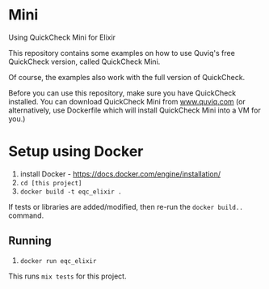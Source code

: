 # Mini
Using QuickCheck Mini for Elixir

This repository contains some examples on how to use Quviq's free QuickCheck version, called QuickCheck Mini.

Of course, the examples also work with the full version of QuickCheck.

Before you can use this repository, make sure you have QuickCheck installed. You can download QuickCheck Mini from www.quviq.com (or alternatively, use Dockerfile which will install QuickCheck Mini into a VM for you.)

# Setup using Docker

1. install Docker - https://docs.docker.com/engine/installation/
2. `cd [this project]`
3. `docker build -t eqc_elixir .`

If tests or libraries are added/modified, then re-run the `docker build..` command.

## Running

1. `docker run eqc_elixir`

This runs `mix tests` for this project.